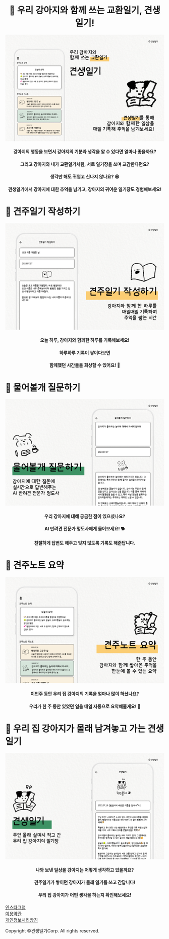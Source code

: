 <h1 align="center">🐶 우리 강아지와 함께 쓰는 교환일기, 견생일기!</h1>

![firstpage.png](./assets/firstpage.png)

<h4 align="center">강아지의 행동을 보면서 강아지의 기분과 생각을 알 수 있다면 얼마나 좋을까요?</h3>
<h4 align="center">그리고 강아지와 내가 교환일기처럼, 서로 일기장을 쓰며 교감한다면요?</h3>
<h4 align="center">생각만 해도 귀엽고 신나지 않나요? 😆</h3>
<h4 align="center">견생일기에서 강아지에 대한 추억을 남기고, 강아지의 귀여운 일기장도 경험해보세요!</h3>


# 📖 견주일기 작성하기

![ownerdiary.png](./assets/ownerdiary.png)

<h4 align="center">오늘 하루, 강아지와 함께한 하루를 기록해보세요!</h3>
<h4 align="center">하루하루 기록이 쌓이다보면</h3>
<h4 align="center">함께했던 시간들을 회상할 수 있어요! 🐶</h3>


# 🔮 물어볼개 질문하기

![question.png](./assets/question.png)

<h4 align="center">우리 강아지에 대해 궁금한 점이 있으셨나요?</h3>
<h4 align="center">AI 반려견 전문가 멍도사에게 물어보세요! 🐕</h3>
<h4 align="center">친절하게 답변도 해주고 잊지 않도록 기록도 해준답니다.</h3>


# 📝 견주노트 요약

![summary.png](./assets/summary.png)

<h4 align="center">이번주 동안 우리 집 강아지의 기록을 얼마나 많이 하셨나요?</h3>
<h4 align="center">우리가 한 주 동안 있었던 일을 매일 자동으로 요약해줄게요! 🐩</h3>


# 💌 우리 집 강아지가 몰래 남겨놓고 가는 견생일기

![dogdiary.png](./assets/dogdiary.png)

<h4 align="center">나와 보낸 일상을 강아지는 어떻게 생각하고 있을까요?</h3>
<h4 align="center">견주일기가 쌓이면 강아지가 몰래 일기를 쓰고 간답니다!</h3>
<h4 align="center">우리 집 강아지가 어떤 생각을 하는지 확인해보세요!</h3>



[인스타그램](https://www.instagram.com/mydogdiary_official/)  
[이용약관](https://sites.google.com/view/dogdiarys/홈/이용약관?authuser=4)  
[개인정보처리방침](https://sites.google.com/view/dogdiarys/홈/개인정보처리방침?authuser=4)  

  
  
  
Copyright ©견생일기Corp. All rights reserved.
